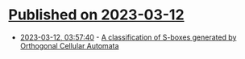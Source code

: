 # [Published on 2023-03-12](index.md)

* [2023-03-12, 03:57:40](https://lobste.rs/s/kthfvu/classification_s_boxes_generated_by) - [A classification of S-boxes generated by Orthogonal Cellular Automata](https://arxiv.org/pdf/2303.05228.pdf)
